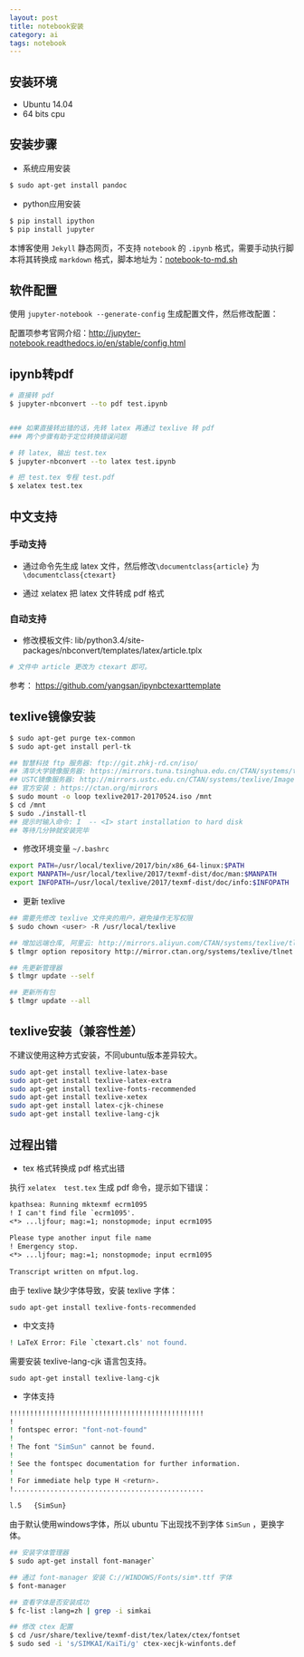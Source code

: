 ```yaml
---
layout: post
title: notebook安装
category: ai
tags: notebook
---
```



## 安装环境

* Ubuntu 14.04 
* 64 bits cpu



## 安装步骤

* 系统应用安装

~~~sh
$ sudo apt-get install pandoc
~~~



- python应用安装

```sh
$ pip install ipython
$ pip install jupyter
```

本博客使用 `Jekyll` 静态网页，不支持 `notebook` 的 `.ipynb` 格式，需要手动执行脚本将其转换成 `markdown` 格式，脚本地址为：[notebook-to-md.sh](https://github.com/joans321/joans321.github.io/blob/master/notebook-to-md.sh)



## 软件配置

使用 `jupyter-notebook --generate-config` 生成配置文件，然后修改配置：

配置项参考官网介绍：http://jupyter-notebook.readthedocs.io/en/stable/config.html



## ipynb转pdf

~~~sh
# 直接转 pdf
$ jupyter-nbconvert --to pdf test.ipynb


### 如果直接转出错的话，先转 latex 再通过 texlive 转 pdf
### 两个步骤有助于定位转换错误问题

# 转 latex, 输出 test.tex
$ jupyter-nbconvert --to latex test.ipynb

# 把 test.tex 专程 test.pdf
$ xelatex test.tex

~~~



## 中文支持

### 手动支持

* 通过命令先生成 latex 文件，然后修改`\documentclass{article}` 为 `\documentclass{ctexart}`


* 通过 xelatex 把 latex 文件转成 pdf 格式

### 自动支持

* 修改模板文件: lib/python3.4/site-packages/nbconvert/templates/latex/article.tplx

~~~sh
# 文件中 article 更改为 ctexart 即可。
~~~

参考： https://github.com/yangsan/ipynbctexarttemplate



## texlive镜像安装

```sh
$ sudo apt-get purge tex-common
$ sudo apt-get install perl-tk

## 智慧科技 ftp 服务器: ftp://git.zhkj-rd.cn/iso/
## 清华大学镜像服务器: https://mirrors.tuna.tsinghua.edu.cn/CTAN/systems/texlive/Images/
## USTC镜像服务器: http://mirrors.ustc.edu.cn/CTAN/systems/texlive/Images/
## 官方安装 : https://ctan.org/mirrors
$ sudo mount -o loop texlive2017-20170524.iso /mnt
$ cd /mnt
$ sudo ./install-tl
## 提示时输入命令: I  -- <I> start installation to hard disk
## 等待几分钟就安装完毕
```

- 修改环境变量 `~/.bashrc`

```sh
export PATH=/usr/local/texlive/2017/bin/x86_64-linux:$PATH
export MANPATH=/usr/local/texlive/2017/texmf-dist/doc/man:$MANPATH
export INFOPATH=/usr/local/texlive/2017/texmf-dist/doc/info:$INFOPATH
```

- 更新 texlive

```sh
## 需要先修改 texlive 文件夹的用户，避免操作无写权限
$ sudo chown <user> -R /usr/local/texlive

## 增加远端仓库, 阿里云: http://mirrors.aliyun.com/CTAN/systems/texlive/tlnet
$ tlmgr option repository http://mirror.ctan.org/systems/texlive/tlnet

## 先更新管理器
$ tlmgr update --self

## 更新所有包
$ tlmgr update --all
```





## texlive安装（兼容性差）

不建议使用这种方式安装，不同ubuntu版本差异较大。

```sh
sudo apt-get install texlive-latex-base
sudo apt-get install texlive-latex-extra
sudo apt-get install texlive-fonts-recommended
sudo apt-get install texlive-xetex
sudo apt-get install latex-cjk-chinese
sudo apt-get install texlive-lang-cjk
```



## 过程出错

* tex 格式转换成 pdf 格式出错

执行 `xelatex  test.tex` 生成 pdf 命令，提示如下错误：

```tex
kpathsea: Running mktexmf ecrm1095
! I can't find file `ecrm1095'.
<*> ...ljfour; mag:=1; nonstopmode; input ecrm1095
                                                  
Please type another input file name
! Emergency stop.
<*> ...ljfour; mag:=1; nonstopmode; input ecrm1095
                                                  
Transcript written on mfput.log.
```

由于 texlive 缺少字体导致，安装 texlive 字体：

`sudo apt-get install texlive-fonts-recommended`



* 中文支持

~~~sh
! LaTeX Error: File `ctexart.cls' not found.
~~~

需要安装 texlive-lang-cjk 语言包支持。

`sudo apt-get install texlive-lang-cjk`



* 字体支持

~~~sh
!!!!!!!!!!!!!!!!!!!!!!!!!!!!!!!!!!!!!!!!!!!!!!!!
!
! fontspec error: "font-not-found"
! 
! The font "SimSun" cannot be found.
! 
! See the fontspec documentation for further information.
! 
! For immediate help type H <return>.
!...............................................  
                                                  
l.5   {SimSun}
~~~

由于默认使用windows字体，所以 ubuntu 下出现找不到字体 `SimSun` ，更换字体。

~~~sh
## 安装字体管理器
$ sudo apt-get install font-manager`

## 通过 font-manager 安装 C://WINDOWS/Fonts/sim*.ttf 字体
$ font-manager

## 查看字体是否安装成功
$ fc-list :lang=zh | grep -i simkai

## 修改 ctex 配置
$ cd /usr/share/texlive/texmf-dist/tex/latex/ctex/fontset
$ sudo sed -i 's/SIMKAI/KaiTi/g' ctex-xecjk-winfonts.def
~~~

